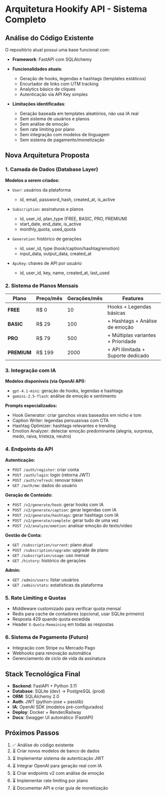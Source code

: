 # Arquitetura Hookify API - Sistema Completo

## Análise do Código Existente

O repositório atual possui uma base funcional com:

- **Framework**: FastAPI com SQLAlchemy
- **Funcionalidades atuais**:
  - Geração de hooks, legendas e hashtags (templates estáticos)
  - Encurtador de links com UTM tracking
  - Analytics básico de cliques
  - Autenticação via API Key simples
  
- **Limitações identificadas**:
  - Geração baseada em templates aleatórios, não usa IA real
  - Sem sistema de usuários e planos
  - Sem análise de emoção
  - Sem rate limiting por plano
  - Sem integração com modelos de linguagem
  - Sem sistema de pagamento/monetização

## Nova Arquitetura Proposta

### 1. Camada de Dados (Database Layer)

**Modelos a serem criados:**

- `User`: usuários da plataforma
  - id, email, password_hash, created_at, is_active
  
- `Subscription`: assinaturas e planos
  - id, user_id, plan_type (FREE, BASIC, PRO, PREMIUM)
  - start_date, end_date, is_active
  - monthly_quota, used_quota
  
- `Generation`: histórico de gerações
  - id, user_id, type (hook/caption/hashtag/emotion)
  - input_data, output_data, created_at
  
- `ApiKey`: chaves de API por usuário
  - id, user_id, key, name, created_at, last_used

### 2. Sistema de Planos Mensais

| Plano | Preço/mês | Gerações/mês | Features |
|-------|-----------|--------------|----------|
| **FREE** | R$ 0 | 10 | Hooks + Legendas básicas |
| **BASIC** | R$ 29 | 100 | + Hashtags + Análise de emoção |
| **PRO** | R$ 79 | 500 | + Múltiplas variantes + Prioridade |
| **PREMIUM** | R$ 199 | 2000 | + API ilimitada + Suporte dedicado |

### 3. Integração com IA

**Modelos disponíveis (via OpenAI API):**
- `gpt-4.1-mini`: geração de hooks, legendas e hashtags
- `gemini-2.5-flash`: análise de emoção e sentimento

**Prompts especializados:**
- Hook Generator: criar ganchos virais baseados em nicho e tom
- Caption Writer: legendas persuasivas com CTA
- Hashtag Optimizer: hashtags relevantes e trending
- Emotion Analyzer: detectar emoção predominante (alegria, surpresa, medo, raiva, tristeza, neutro)

### 4. Endpoints da API

**Autenticação:**
- `POST /auth/register`: criar conta
- `POST /auth/login`: login (retorna JWT)
- `POST /auth/refresh`: renovar token
- `GET /auth/me`: dados do usuário

**Geração de Conteúdo:**
- `POST /v2/generate/hook`: gerar hooks com IA
- `POST /v2/generate/caption`: gerar legendas com IA
- `POST /v2/generate/hashtags`: gerar hashtags com IA
- `POST /v2/generate/complete`: gerar tudo de uma vez
- `POST /v2/analyze/emotion`: analisar emoção do texto/vídeo

**Gestão de Conta:**
- `GET /subscription/current`: plano atual
- `POST /subscription/upgrade`: upgrade de plano
- `GET /subscription/usage`: uso mensal
- `GET /history`: histórico de gerações

**Admin:**
- `GET /admin/users`: listar usuários
- `GET /admin/stats`: estatísticas da plataforma

### 5. Rate Limiting e Quotas

- Middleware customizado para verificar quota mensal
- Redis para cache de contadores (opcional, usar SQLite primeiro)
- Resposta 429 quando quota excedida
- Header `X-Quota-Remaining` em todas as respostas

### 6. Sistema de Pagamento (Futuro)

- Integração com Stripe ou Mercado Pago
- Webhooks para renovação automática
- Gerenciamento de ciclo de vida da assinatura

## Stack Tecnológica Final

- **Backend**: FastAPI + Python 3.11
- **Database**: SQLite (dev) → PostgreSQL (prod)
- **ORM**: SQLAlchemy 2.0
- **Auth**: JWT (python-jose + passlib)
- **IA**: OpenAI SDK (modelos pré-configurados)
- **Deploy**: Docker + Render/Railway
- **Docs**: Swagger UI automático (FastAPI)

## Próximos Passos

1. ✅ Análise do código existente
2. ⏳ Criar novos modelos de banco de dados
3. ⏳ Implementar sistema de autenticação JWT
4. ⏳ Integrar OpenAI para geração real com IA
5. ⏳ Criar endpoints v2 com análise de emoção
6. ⏳ Implementar rate limiting por plano
7. ⏳ Documentar API e criar guia de monetização
